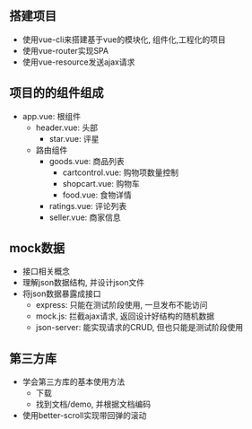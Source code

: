 ## 搭建项目
  * 使用vue-cli来搭建基于vue的模块化, 组件化,工程化的项目
  * 使用vue-router实现SPA
  * 使用vue-resource发送ajax请求

## 项目的的组件组成
  * app.vue: 根组件
    * header.vue: 头部
      * star.vue: 评星
    * 路由组件
      * goods.vue: 商品列表
        * cartcontrol.vue: 购物项数量控制
        * shopcart.vue: 购物车
        * food.vue: 食物详情
      * ratings.vue: 评论列表
      * seller.vue: 商家信息

## mock数据
  * 接口相关概念
  * 理解json数据结构, 并设计json文件
  * 将json数据暴露成接口
    * express: 只能在测试阶段使用, 一旦发布不能访问
    * mock.js: 拦截ajax请求, 返回设计好结构的随机数据
    * json-server: 能实现请求的CRUD, 但也只能是测试阶段使用

## 第三方库
  * 学会第三方库的基本使用方法
    * 下载
    * 找到文档/demo, 并根据文档编码
  * 使用better-scroll实现带回弹的滚动
